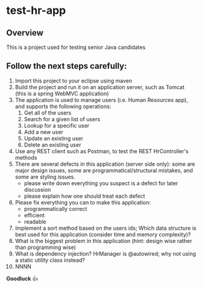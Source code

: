 # test-hr-app
## Overview 
This is a project used for testing senior Java candidates<p>
## Follow the next steps carefully:
1. Import this project to your eclipse using maven
2. Build the project and run it on an application server, such as Tomcat (this is a spring WebMVC application)
3. The application is used to manage users (i.e. Human Resources app), and supports the following operations:
    1. Get all of the users
    2. Search for a given list of users
    3. Lookup for a specific user
    4. Add a new user
    5. Update an existing user
    6. Delete an existing user
4. Use any REST client such as Postman, to test the REST HrController's methods
5. There are several defects in this application (server side only): some are major design issues, some are programmatical/structural mistakes, and some are styling issues. 
    * please write down everything you suspect is a defect for later discussion 
    * please explain how one should treat each defect
6. Please fix everything you can to make this application: 
    * programmatically correct 
    * efficient
    * readable 
7. Implement a sort method based on the users ids; Which data structure is best used for this application (consider time and memory complexity)?
8. What is the biggest problem in this application (hint: design wise rather than programming wise)
9. What is dependency injection? HrManager is @autowired; why not using a static utility class instead? 
10. NNNN
    
**Goodluck** :+1:

